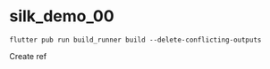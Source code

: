 # silk_demo_00

``` shell
flutter pub run build_runner build --delete-conflicting-outputs
```

Create ref
